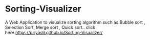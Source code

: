 # Sorting-Visualizer

A Web Application to visualize sorting algorithm such as Bubble sort , Selection Sort, Merge sort , Quick sort..
click here:https://priyas6.github.io/Sorting-Visualizer/
